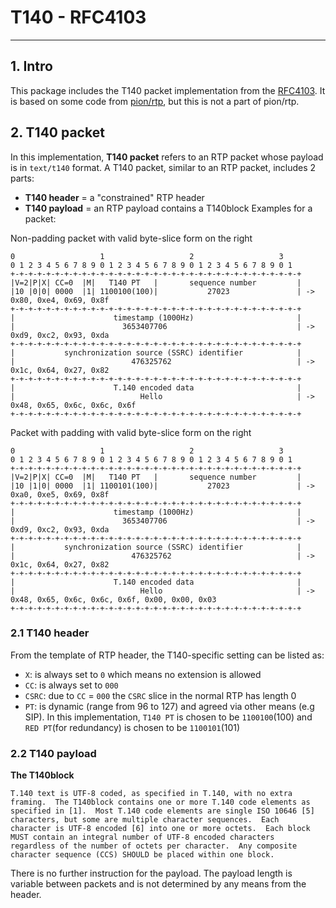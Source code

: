 # T140 - RFC4103
___

## 1. Intro
This package includes the T140 packet implementation from the [RFC4103](https://datatracker.ietf.org/doc/html/rfc4103).
It is based on some code from [pion/rtp](https://github.com/pion/rtp), but this is not a part of pion/rtp.

## 2. T140 packet
In this implementation, **T140 packet** refers to an RTP packet whose payload is in `text/t140` format.
A T140 packet, similar to an RTP packet, includes 2 parts:
- **T140 header** = a "constrained" RTP header
- **T140 payload** = an RTP payload contains a T140block
Examples for a packet:

Non-padding packet with valid byte-slice form on the right
```
0                   1                   2                   3
0 1 2 3 4 5 6 7 8 9 0 1 2 3 4 5 6 7 8 9 0 1 2 3 4 5 6 7 8 9 0 1
+-+-+-+-+-+-+-+-+-+-+-+-+-+-+-+-+-+-+-+-+-+-+-+-+-+-+-+-+-+-+-+-+
|V=2|P|X| CC=0  |M|   T140 PT   |       sequence number         |
|10 |0|0| 0000  |1| 1100100(100)|  			27023               | -> 0x80, 0xe4, 0x69, 0x8f
+-+-+-+-+-+-+-+-+-+-+-+-+-+-+-+-+-+-+-+-+-+-+-+-+-+-+-+-+-+-+-+-+
|                      timestamp (1000Hz)                       |
|                        3653407706                             | -> 0xd9, 0xc2, 0x93, 0xda
+-+-+-+-+-+-+-+-+-+-+-+-+-+-+-+-+-+-+-+-+-+-+-+-+-+-+-+-+-+-+-+-+
|           synchronization source (SSRC) identifier            |
|                          476325762                            | -> 0x1c, 0x64, 0x27, 0x82
+-+-+-+-+-+-+-+-+-+-+-+-+-+-+-+-+-+-+-+-+-+-+-+-+-+-+-+-+-+-+-+-+
|                      T.140 encoded data                       |
|                            Hello                              | -> 0x48, 0x65, 0x6c, 0x6c, 0x6f
+-+-+-+-+-+-+-+-+-+-+-+-+-+-+-+-+-+-+-+-+-+-+-+-+-+-+-+-+-+-+-+-+
```

Packet with padding with valid byte-slice form on the right
```
0                   1                   2                   3
0 1 2 3 4 5 6 7 8 9 0 1 2 3 4 5 6 7 8 9 0 1 2 3 4 5 6 7 8 9 0 1
+-+-+-+-+-+-+-+-+-+-+-+-+-+-+-+-+-+-+-+-+-+-+-+-+-+-+-+-+-+-+-+-+
|V=2|P|X| CC=0  |M|   T140 PT   |       sequence number         |
|10 |1|0| 0000  |1| 1100101(100)|  			27023               | -> 0xa0, 0xe5, 0x69, 0x8f
+-+-+-+-+-+-+-+-+-+-+-+-+-+-+-+-+-+-+-+-+-+-+-+-+-+-+-+-+-+-+-+-+
|                      timestamp (1000Hz)                       |
|                        3653407706                             | -> 0xd9, 0xc2, 0x93, 0xda
+-+-+-+-+-+-+-+-+-+-+-+-+-+-+-+-+-+-+-+-+-+-+-+-+-+-+-+-+-+-+-+-+
|           synchronization source (SSRC) identifier            |
|                          476325762                            | -> 0x1c, 0x64, 0x27, 0x82
+-+-+-+-+-+-+-+-+-+-+-+-+-+-+-+-+-+-+-+-+-+-+-+-+-+-+-+-+-+-+-+-+
|                      T.140 encoded data                       |
|                            Hello                              | -> 0x48, 0x65, 0x6c, 0x6c, 0x6f, 0x00, 0x00, 0x03
+-+-+-+-+-+-+-+-+-+-+-+-+-+-+-+-+-+-+-+-+-+-+-+-+-+-+-+-+-+-+-+-+

```

### 2.1 T140 header
From the template of RTP header, the T140-specific setting can be listed as:
- `X`: is always set to `0` which means no extension is allowed
- `CC`: is always set to `000`
- `CSRC`: due to `CC` = `000` the `CSRC` slice in the normal RTP has length 0
- `PT`: is dynamic (range from 96 to 127) and agreed via other means (e.g SIP). In this implementation, `T140 PT` is chosen to be `1100100`(100) and `RED PT`(for redundancy) is chosen to be `1100101`(101)

### 2.2 T140 payload
**The T140block**

    T.140 text is UTF-8 coded, as specified in T.140, with no extra
    framing.  The T140block contains one or more T.140 code elements as
    specified in [1].  Most T.140 code elements are single ISO 10646 [5]
    characters, but some are multiple character sequences.  Each
    character is UTF-8 encoded [6] into one or more octets.  Each block
    MUST contain an integral number of UTF-8 encoded characters
    regardless of the number of octets per character.  Any composite
    character sequence (CCS) SHOULD be placed within one block.

There is no further instruction for the payload. The payload length is variable between packets and is not determined by any means from the header.
